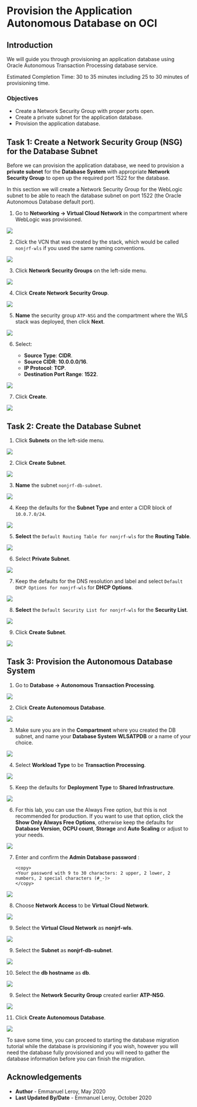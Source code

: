 # Provision the Application Autonomous Database on OCI

## Introduction

We will guide you through provisioning an application database using Oracle Autonomous Transaction Processing database service.

Estimated Completion Time: 30 to 35 minutes including 25 to 30 minutes of provisioning time.

### Objectives

- Create a Network Security Group with proper ports open.
- Create a private subnet for the application database.
- Provision the application database.

## Task 1: Create a Network Security Group (NSG) for the Database Subnet

Before we can provision the application database, we need to provision a **private subnet** for the **Database System** with appropriate **Network Security Group** to open up the required port 1522 for the database.

In this section we will create a Network Security Group for the WebLogic subnet to be able to reach the database subnet on port 1522 (the Oracle Autonomous Database default port).

1. Go to **Networking -> Virtual Cloud Network** in the compartment where WebLogic was provisioned.

  ![](./images/provision-db-1.png " ")

2. Click the VCN that was created by the stack, which would be called `nonjrf-wls` if you used the same naming conventions.

  ![](./images/provision-db-2.png " ")

3. Click **Network Security Groups** on the left-side menu.

  ![](./images/vcn-nsg0.png " ")

4. Click **Create Network Security Group**.

  ![](./images/vcn-nsg1a.png " ")

5. **Name** the security group `ATP-NSG` and the compartment where the WLS stack was deployed, then click **Next**.

  ![](./images/vcn-nsg1b.png " ")

6. Select:

    - **Source Type**: **CIDR**.
    - **Source CIDR**: **10.0.0.0/16**.
    - **IP Protocol**: **TCP**.
    - **Destination Port Range**: **1522**.

  ![](./images/vcn-nsg2.png " ")

7. Click **Create**.

  ![](./images/vcn-nsg3.png " ")


## Task 2: Create the Database Subnet

1. Click **Subnets** on the left-side menu.

  ![](./images/provision-db-7-subnet.png " ")

2. Click **Create Subnet**.

  ![](./images/provision-db-8-subnet.png " ")

3. **Name** the subnet `nonjrf-db-subnet`.

  ![](./images/provision-db-9-subnet1.png " ")

4. Keep the defaults for the **Subnet Type** and enter a CIDR block of `10.0.7.0/24`.

  ![](./images/provision-db-9-subnet2b.png " ")

5. **Select** the `Default Routing Table for nonjrf-wls` for the **Routing Table**.

  ![](./images/provision-db-9-subnet3.png " ")

6. Select **Private Subnet**.

  ![](./images/provision-db-9-subnet4b.png " ")

7. Keep the defaults for the DNS resolution and label and select `Default DHCP Options for nonjrf-wls` for **DHCP Options**.

  ![](./images/provision-db-9-subnet5.png " ")

8. **Select** the `Default Security List for nonjrf-wls` for the **Security List**.

  ![](./images/provision-db-9-subnet6b.png " ")

9. Click **Create Subnet**.

  ![](./images/provision-db-9-subnet7.png " ")

## Task 3: Provision the Autonomous Database System

1. Go to **Database -> Autonomous Transaction Processing**.

  ![](./images/provision-db-atp1.png " ")

2. Click **Create Autonomous Database**.

  ![](./images/provision-db-atp2.png " ")

3. Make sure you are in the **Compartment** where you created the DB subnet, and name your **Database System** **WLSATPDB** or a name of your choice.

  ![](./images/provision-db-atp2b.png " ")

4. Select **Workload Type** to be **Transaction Processing**.

  ![](./images/provision-db-atp3.png " ")

5. Keep the defaults for **Deployment Type** to **Shared Infrastructure**.

  ![](./images/provision-db-atp4.png " ")

6. For this lab, you can use the Always Free option, but this is not recommended for production. If you want to use that option, click the **Show Only Always Free Options**, otherwise keep the defaults for **Database Version**, **OCPU count**, **Storage** and **Auto Scaling** or adjust to your needs.

  ![](./images/provision-db-atp5.png " ")

7. Enter and confirm the **Admin Database password** :

    ```
    <copy>
    <Your password with 9 to 30 characters: 2 upper, 2 lower, 2 numbers, 2 special characters (#_-)>
    </copy>
    ```

  ![](./images/provision-db-atp6.png " ")

8. Choose **Network Access** to be **Virtual Cloud Network**.

  ![](./images/provision-db-atp7.png " ")

9. Select the **Virtual Cloud Network** as **nonjrf-wls**.

  ![](./images/provision-db-atp8.png " ")

9. Select the **Subnet** as **nonjrf-db-subnet**.

  ![](./images/provision-db-atp9.png " ")

10. Select the **db hostname** as **db**.

  ![](./images/provision-db-atp10.png " ")

9. Select the **Network Security Group** created earlier **ATP-NSG**.

  ![](./images/provision-db-atp11.png " ")

11. Click **Create Autonomous Database**.

  ![](./images/provision-db-atp12.png " ")

To save some time, you can proceed to starting the database migration tutorial while the database is provisioning if you wish, however you will need the database fully provisioned and you will need to gather the database information before you can finish the migration.

## Acknowledgements

 - **Author** - Emmanuel Leroy, May 2020
 - **Last Updated By/Date** - Emmanuel Leroy, October 2020
